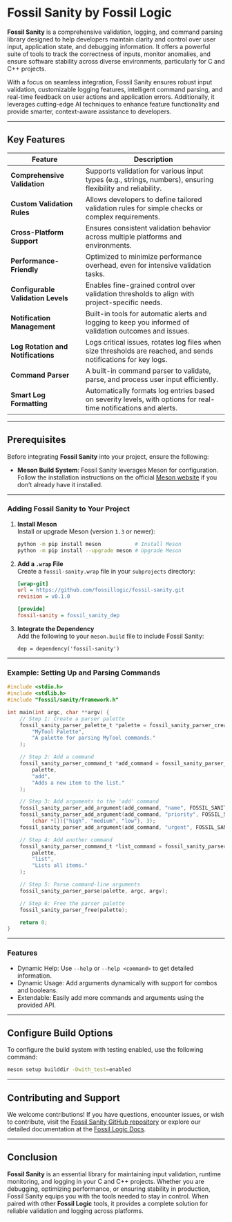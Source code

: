 # **Fossil Sanity by Fossil Logic**

**Fossil Sanity** is a comprehensive validation, logging, and command parsing library designed to help developers maintain clarity and control over user input, application state, and debugging information. It offers a powerful suite of tools to track the correctness of inputs, monitor anomalies, and ensure software stability across diverse environments, particularly for C and C++ projects.

With a focus on seamless integration, Fossil Sanity ensures robust input validation, customizable logging features, intelligent command parsing, and real-time feedback on user actions and application errors. Additionally, it leverages cutting-edge AI techniques to enhance feature functionality and provide smarter, context-aware assistance to developers.

---

## **Key Features**

| Feature                          | Description                                                                                                     |
|----------------------------------|-----------------------------------------------------------------------------------------------------------------|
| **Comprehensive Validation**     | Supports validation for various input types (e.g., strings, numbers), ensuring flexibility and reliability.     |
| **Custom Validation Rules**      | Allows developers to define tailored validation rules for simple checks or complex requirements.               |
| **Cross-Platform Support**       | Ensures consistent validation behavior across multiple platforms and environments.                             |
| **Performance-Friendly**         | Optimized to minimize performance overhead, even for intensive validation tasks.                               |
| **Configurable Validation Levels** | Enables fine-grained control over validation thresholds to align with project-specific needs.                 |
| **Notification Management**      | Built-in tools for automatic alerts and logging to keep you informed of validation outcomes and issues.        |
| **Log Rotation and Notifications** | Logs critical issues, rotates log files when size thresholds are reached, and sends notifications for key logs. |
| **Command Parser**               | A built-in command parser to validate, parse, and process user input efficiently.                              |
| **Smart Log Formatting**         | Automatically formats log entries based on severity levels, with options for real-time notifications and alerts. |

---

## **Prerequisites**

Before integrating **Fossil Sanity** into your project, ensure the following:

- **Meson Build System**: Fossil Sanity leverages Meson for configuration. Follow the installation instructions on the official [Meson website](https://mesonbuild.com/Getting-meson.html) if you don’t already have it installed.

---

### **Adding Fossil Sanity to Your Project**

1. **Install Meson**  
   Install or upgrade Meson (version `1.3` or newer):

   ```sh
   python -m pip install meson           # Install Meson
   python -m pip install --upgrade meson # Upgrade Meson
   ```

2. **Add a `.wrap` File**  
   Create a `fossil-sanity.wrap` file in your `subprojects` directory:

   ```ini
   [wrap-git]
   url = https://github.com/fossillogic/fossil-sanity.git
   revision = v0.1.0

   [provide]
   fossil-sanity = fossil_sanity_dep
   ```

3. **Integrate the Dependency**  
   Add the following to your `meson.build` file to include Fossil Sanity:

   ```meson
   dep = dependency('fossil-sanity')
   ```

---

### **Example: Setting Up and Parsing Commands**

```c
#include <stdio.h>
#include <stdlib.h>
#include "fossil/sanity/framework.h"

int main(int argc, char **argv) {
    // Step 1: Create a parser palette
    fossil_sanity_parser_palette_t *palette = fossil_sanity_parser_create_palette(
        "MyTool Palette", 
        "A palette for parsing MyTool commands."
    );

    // Step 2: Add a command
    fossil_sanity_parser_command_t *add_command = fossil_sanity_parser_add_command(
        palette, 
        "add", 
        "Adds a new item to the list."
    );

    // Step 3: Add arguments to the 'add' command
    fossil_sanity_parser_add_argument(add_command, "name", FOSSIL_SANITY_PARSER_STRING, NULL, 0);
    fossil_sanity_parser_add_argument(add_command, "priority", FOSSIL_SANITY_PARSER_COMBO, 
        (char *[]){"high", "medium", "low"}, 3);
    fossil_sanity_parser_add_argument(add_command, "urgent", FOSSIL_SANITY_PARSER_BOOL, NULL, 0);

    // Step 4: Add another command
    fossil_sanity_parser_command_t *list_command = fossil_sanity_parser_add_command(
        palette, 
        "list", 
        "Lists all items."
    );

    // Step 5: Parse command-line arguments
    fossil_sanity_parser_parse(palette, argc, argv);

    // Step 6: Free the parser palette
    fossil_sanity_parser_free(palette);

    return 0;
}
```

---

### **Features**

- Dynamic Help: Use `--help` or `--help <command>` to get detailed information.
- Dynamic Usage: Add arguments dynamically with support for combos and booleans.
- Extendable: Easily add more commands and arguments using the provided API.

---

## **Configure Build Options**

To configure the build system with testing enabled, use the following command:

```sh
meson setup builddir -Dwith_test=enabled
```

---

## **Contributing and Support**

We welcome contributions! If you have questions, encounter issues, or wish to contribute, visit the [Fossil Sanity GitHub repository](https://github.com/fossillogic/fossil-sanity) or explore our detailed documentation at the [Fossil Logic Docs](https://fossillogic.com/docs).

---

## **Conclusion**

**Fossil Sanity** is an essential library for maintaining input validation, runtime monitoring, and logging in your C and C++ projects. Whether you are debugging, optimizing performance, or ensuring stability in production, Fossil Sanity equips you with the tools needed to stay in control. When paired with other **Fossil Logic** tools, it provides a complete solution for reliable validation and logging across platforms.
